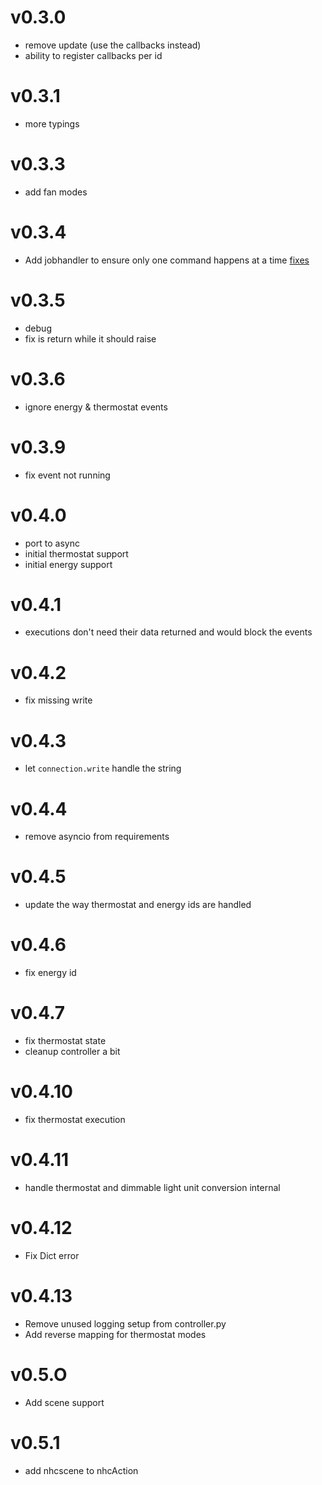 # v0.3.0

- remove update (use the callbacks instead)
- ability to register callbacks per id

# v0.3.1

- more typings

# v0.3.3

- add fan modes

# v0.3.4

- Add jobhandler to ensure only one command happens at a time [fixes](https://github.com/home-assistant/core/issues/134840)

# v0.3.5

- debug
- fix is return while it should raise

# v0.3.6

- ignore energy & thermostat events

# v0.3.9

- fix event not running

# v0.4.0

- port to async
- initial thermostat support
- initial energy support

# v0.4.1

- executions don't need their data returned and would block the events

# v0.4.2

- fix missing write

# v0.4.3

- let `connection.write` handle the string

# v0.4.4

- remove asyncio from requirements

# v0.4.5

- update the way thermostat and energy ids are handled

# v0.4.6

- fix energy id

# v0.4.7

- fix thermostat state
- cleanup controller a bit

# v0.4.10

- fix thermostat execution

# v0.4.11

- handle thermostat and dimmable light unit conversion internal

# v0.4.12

- Fix Dict error

# v0.4.13

- Remove unused logging setup from controller.py
- Add reverse mapping for thermostat modes

# v0.5.O

- Add scene support

# v0.5.1

- add nhcscene to nhcAction
